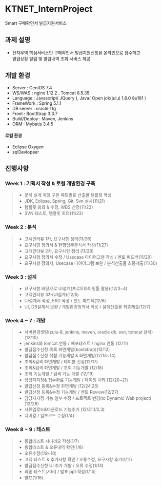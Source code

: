 # KTNET_InternProject

Smart 구매확인서 발급지원서비스

과제 설명
---------

-	전자무역 핵심서비스인 구매확인서 발급지원신청을 온라인으로 접수하고 <br>
발급상황 알림 및 발급내역 조회 서비스 제공 

개발 환경
---------

-	Server : CentOS 7.4
-	WS/WAS : nginx 1.12.2 , Tomcat 8.5.35
-	Language : Javascript( JQuery ), Java( Open jdk(julu) 1.8.0 8u181 )
-	FrameWork : Spring 5.1.1
-	DB server : oracle 11g
-	Front : BootStrap 3.3.7
-	Build/Deploy : Maven, Jenkins
-	ORM : Mybatis 3.4.5

#### 로컬 환경

-	Eclipse Oxygen
-	sqlDevlopeer

진행사항
--------

### Week 1 : 기획서 작성 & 로컬 개발환경 구축

> -	분석 설계 이행 구현 파트별로 산출물 탬플릿 작성
> -	JDK, Eclipse, Spring, Git, Svn 설치(11/21)
> - 탬플릿 회의 & 수정, WBS 산정(11/22)
> - SVN 테스트, 탬플릿 회의(11/23)

### Week 2 : 분석

> - 고객인터뷰 1차, 요구사항 정리(11/26)
> - 요구사항 정의서 & 현행업무분석서 작성(11/27)
> - 고객인터뷰 2차, 요구사항 정리 (11/28)
> - 요구사항 정의서 수정 / Usecase 다이어그램 작성 / 멘토 피드백(11/29)
> - 요구사항 정의서, Usecase 다이어그램 보완 / 분석산출물 최종제출(11/30)

### Week 3 : 설계

> - 요구사항 바탕으로 UI설계(프로토타이핑툴 활용)(12/3~4)
> - 고객인터뷰 3차(UI설계)(12/5)
> - UI설계서 작성, ERD 작성 / 멘토 피드백(12/6)
> - UI, DB설계서 보완 / 개발환경정의서 작성 / 설계산출물 최종제출(12/7)

### Week 4 ~ 7 : 개발

> - 서버환경셋팅(zulu-8, jenkins, maven, oracle db, svn, tomcat 설치)(12/10)
> - jenkins와 tomcat 연동 / 배포테스트 / nginx 연동 (12/11)
> - 발급접수신청 목록 화면개발(bootstrap)(12/12)
> - 발급접수신청 취합 기능개발 & 화면개발(12/13~14)
> - 조회&검색 화면개발 / 테이블 선정(12/17)
> - 조회&검색 화면개발 / 조회 기능개발 (12/18)
> - 조회 기능개발 / 검색 기능 개발  (12/19)
> - 담당자지정& 접수완료 기능개발 / 페이징 처리 (12/20~21)
> - 발급신청 등록&수정 화면개발 (12/24,26)
> - 발급신청 등록&수정 기능개발 / 멘토 Review(12/27)
> - 담당자지정 기능 일부 수정 / 프로젝트 변경(to Dynamic Web project) (12/28)
> - 서류업로드&다운로드 기능추가 (12/31,1/2,3)
> - 디버깅 / 일부코드 수정(1/4)

### Week 8 ~ 9 : 테스트

> - 통합테스트 시나리오 작성(1/7)
> - 통합테스트 & 오류내역 확인(1/8)
> - 오류수정(1/9~10)
> - 고객 테스트 & 추가사항 확인 / 오류수정, 요구사항 추가(1/11)
> - 발급접수신청 UI 추가 개발 / 오류 수정(1/14)
> - 최종 테스트(서버) / 발표 ppt 작성(1/15)
> - 발표(1/16)
